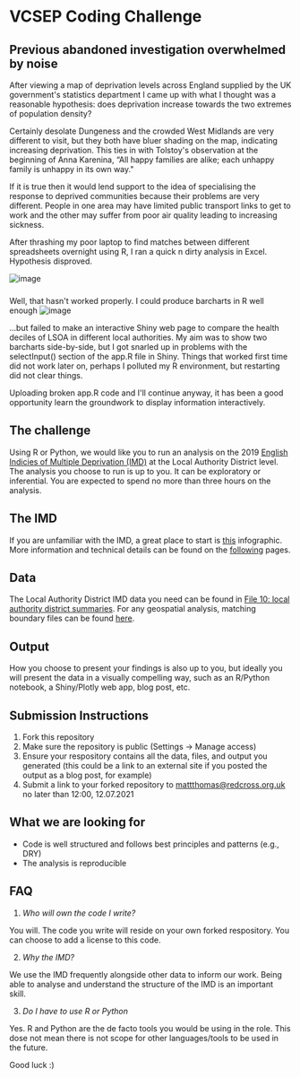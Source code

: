 # VCSEP Coding Challenge

## Previous abandoned investigation overwhelmed by noise
After viewing a map of deprivation levels across England supplied by the UK government's statistics department I came up with what I thought was a reasonable hypothesis:  does deprivation increase towards the two extremes of population density?

Certainly desolate Dungeness and the crowded West Midlands are very different to visit, but they both have bluer shading on the map, indicating increasing deprivation.  This ties in with Tolstoy's observation at the beginning of Anna Karenina, “All happy families are alike; each unhappy family is unhappy in its own way."

If it is true then it would lend support to the idea of specialising the response to deprived communities because their problems are very different.  People in one area may have limited public transport links to get to work and the other may suffer from poor air quality leading to increasing sickness.

After thrashing my poor laptop to find matches between different spreadsheets overnight using R, I ran a quick n dirty analysis in Excel.  Hypothesis disproved.

![image](https://user-images.githubusercontent.com/38632007/124572200-604f1200-de40-11eb-8871-86a8e080fd9a.png)

###
Well, that hasn't worked properly.  I could produce barcharts in R well enough 
![image](https://user-images.githubusercontent.com/38632007/125294981-ac0c2a80-e31c-11eb-94fc-77880dff31b2.png)

...but failed to make an interactive Shiny web page to compare the health deciles of LSOA in different local authorities.  My aim was to show two barcharts side-by-side, but I got snarled up in problems with the selectInput() section of the app.R file in Shiny.  Things that worked first time did not work later on, perhaps I polluted my R environment, but restarting did not clear things. 

Uploading broken app.R code and I'll continue anyway, it has been a good opportunity learn the groundwork to display information interactively. 
 
## The challenge
Using R or Python, we would like you to run an analysis on the 2019 [English Indicies 
of Multiple Deprivation (IMD)](https://www.gov.uk/government/statistics/english-indices-of-deprivation-2019)
at the Local Authority District level. The analysis you choose to run is up to
you. It can be exploratory or inferential. You are expected to spend no more
than three hours on the analysis.

## The IMD
If you are unfamiliar with the IMD, a great place to start is [this](https://assets.publishing.service.gov.uk/government/uploads/system/uploads/attachment_data/file/833959/IoD2019_Infographic.pdf) infographic. More information
and technical details can be found on the [following](https://www.gov.uk/government/statistics/english-indices-of-deprivation-2019)
pages.

## Data
The Local Authority District IMD data you need can be found in [File 10: local authority district summaries](https://assets.publishing.service.gov.uk/government/uploads/system/uploads/attachment_data/file/833995/File_10_-_IoD2019_Local_Authority_District_Summaries__lower-tier__.xlsx).
For any geospatial analysis, matching boundary files can be found [here](https://geoportal.statistics.gov.uk/datasets/local-authority-districts-december-2019-boundaries-uk-buc).

## Output
How you choose to present your findings is also up to you, but ideally you will
present the data in a visually compelling way, such as an R/Python notebook, a
Shiny/Plotly web app, blog post, etc.

## Submission Instructions
1. Fork this repository
2. Make sure the repository is public (Settings -> Manage access)
3. Ensure your respository contains all the data, files, and output you generated
(this could be a link to an external site if you posted the output as a blog post,
for example)
3. Submit a link to your forked repository to mattthomas@redcross.org.uk no later
than 12:00, 12.07.2021

## What we are looking for
- Code is well structured and follows best principles and patterns (e.g., DRY)
- The analysis is reproducible

## FAQ
1. *Who will own the code I write?*

You will. The code you write will reside on your own forked respository.
You can choose to add a license to this code.

2. *Why the IMD?*

We use the IMD frequently alongside other data to inform our work. Being able
to analyse and understand the structure of the IMD is an important skill.

3. *Do I have to use R or Python*

Yes. R and Python are the de facto tools you would be using in the role. This
dose not mean there is not scope for other languages/tools to be used in the
future.

Good luck :)
